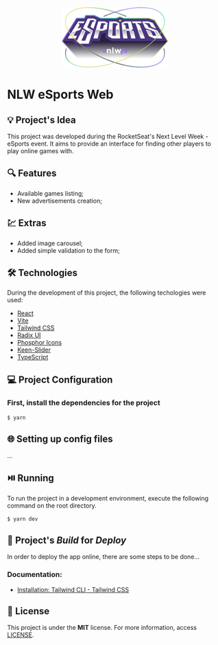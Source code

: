 <h1 align="center"><img alt="NLW eSports Web" title="NLW eSports Web" src=".github/logo.svg" width="250" /></h1>

# NLW eSports Web

## 💡 Project's Idea

This project was developed during the RocketSeat's Next Level Week - eSports event. It aims to provide an interface for finding other players to play online games with.

## 🔍 Features

* Available games listing;
* New advertisements creation;

## 💹 Extras

* Added image carousel;
* Added simple validation to the form;

## 🛠 Technologies

During the development of this project, the following techologies were used:

- [React](https://reactjs.org/)
- [Vite](https://vitejs.dev/)
- [Tailwind CSS](https://tailwindcss.com/)
- [Radix UI](https://www.radix-ui.com/)
- [Phosphor Icons](https://phosphoricons.com/)
- [Keen-Slider](https://keen-slider.io/)
- [TypeScript](https://www.typescriptlang.org/)

## 💻 Project Configuration

### First, install the dependencies for the project

```bash
$ yarn
```

## 🌐 Setting up config files

...

## ⏯️ Running

To run the project in a development environment, execute the following command on the root directory.

```bash
$ yarn dev
```

## 🔨 Project's *Build* for *Deploy*

In order to deploy the app online, there are some steps to be done...

### Documentation:
* [Installation: Tailwind CLI - Tailwind CSS](https://tailwindcss.com/docs/installation)

## 📄 License

This project is under the **MIT** license. For more information, access [LICENSE](./LICENSE).
